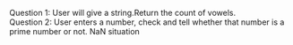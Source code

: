Question 1:
User will give a string.Return the count of vowels.  
Question 2:
User enters a number, check and tell whether that number is a prime number or not. NaN situation

